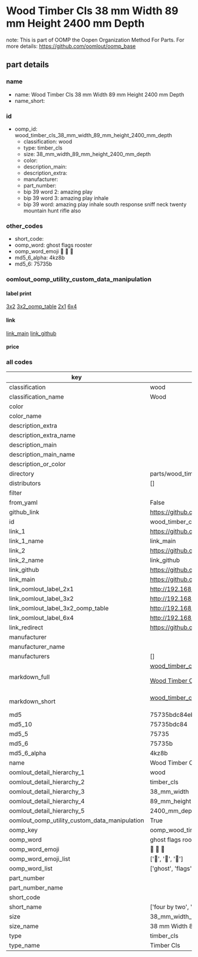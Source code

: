 # Wood Timber Cls 38 mm Width 89 mm Height 2400 mm Depth  

note: This is part of OOMP the Oopen Organization Method For Parts. For more details: https://github.com/oomlout/oomp_base

##  part details
  







### name
* name: Wood Timber Cls 38 mm Width 89 mm Height 2400 mm Depth
* name_short: 
### id
* oomp_id: wood_timber_cls_38_mm_width_89_mm_height_2400_mm_depth
  * classification: wood
  * type: timber_cls
  * size: 38_mm_width_89_mm_height_2400_mm_depth
  * color: 
  * description_main: 
  * description_extra: 
  * manufacturer: 
  * part_number: 
  * bip 39 word 2: amazing play
  * bip 39 word 3: amazing play inhale
  * bip 39 word: amazing play inhale south response sniff neck twenty mountain hunt rifle also

### other_codes
* short_code: 
* oomp_word: ghost flags rooster
* oomp_word_emoji :ghost: :flags: :rooster:
* md5_6_alpha: 4kz8b
* md5_6: 75735b






### oomlout_oomp_utility_custom_data_manipulation
#### label print
[3x2](http://192.168.1.245:1112/?label=oomp%204kz8b)
[3x2_oomp_table](http://192.168.1.108:1112/?label=oomp%204kz8b)
[2x1](http://192.168.1.242:1112/?label=oomp%204kz8b)
[6x4](http://192.168.1.55:1112/?label=oomp%204kz8b)    

#### link

[link_main](https://github.com/oomlout/oomlout_oomp_version_1_messy/tree/main/parts/wood_timber_cls_38_mm_width_89_mm_height_2400_mm_depth) [link_github](https://github.com/oomlout/oomlout_oomp_version_1_messy/tree/main/parts/wood_timber_cls_38_mm_width_89_mm_height_2400_mm_depth)                             

#### price







### all codes 
| key | value |  
| --- | --- |  
| classification | wood |  
| classification_name | Wood |  
| color |  |  
| color_name |  |  
| description_extra |  |  
| description_extra_name |  |  
| description_main |  |  
| description_main_name |  |  
| description_or_color |   |  
| directory | parts/wood_timber_cls_38_mm_width_89_mm_height_2400_mm_depth |  
| distributors | [] |  
| filter |  |  
| from_yaml | False |  
| github_link | https://github.com/oomlout/oomlout_oomp_part_src/tree/main/parts/wood_timber_cls_38_mm_width_89_mm_height_2400_mm_depth |  
| id | wood_timber_cls_38_mm_width_89_mm_height_2400_mm_depth |  
| link_1 | https://github.com/oomlout/oomlout_oomp_version_1_messy/tree/main/parts/wood_timber_cls_38_mm_width_89_mm_height_2400_mm_depth |  
| link_1_name | link_main |  
| link_2 | https://github.com/oomlout/oomlout_oomp_version_1_messy/tree/main/parts/wood_timber_cls_38_mm_width_89_mm_height_2400_mm_depth |  
| link_2_name | link_github |  
| link_github | https://github.com/oomlout/oomlout_oomp_version_1_messy/tree/main/parts/wood_timber_cls_38_mm_width_89_mm_height_2400_mm_depth |  
| link_main | https://github.com/oomlout/oomlout_oomp_version_1_messy/tree/main/parts/wood_timber_cls_38_mm_width_89_mm_height_2400_mm_depth |  
| link_oomlout_label_2x1 | http://192.168.1.242:1112/?label=oomp%204kz8b |  
| link_oomlout_label_3x2 | http://192.168.1.245:1112/?label=oomp%204kz8b |  
| link_oomlout_label_3x2_oomp_table | http://192.168.1.108:1112/?label=oomp%204kz8b |  
| link_oomlout_label_6x4 | http://192.168.1.55:1112/?label=oomp%204kz8b |  
| link_redirect | https://github.com/oomlout/oomlout_oomp_version_1_messy/tree/main/parts/wood_timber_cls_38_mm_width_89_mm_height_2400_mm_depth |  
| manufacturer |  |  
| manufacturer_name |  |  
| manufacturers | [] |  
| markdown_full | [wood_timber_cls_38_mm_width_89_mm_height_2400_mm_depth](none)<br>[](none)<br>[Wood Timber Cls 38 Mm Width 89 Mm Height 2400 Mm Depth](none)<br><br> |  
| markdown_short | [wood_timber_cls_38_mm_width_89_mm_height_2400_mm_depth](none)<br><br> |  
| md5 | 75735bdc84eb327735dbdd02e769903e |  
| md5_10 | 75735bdc84 |  
| md5_5 | 75735 |  
| md5_6 | 75735b |  
| md5_6_alpha | 4kz8b |  
| name | Wood Timber Cls 38 mm Width 89 mm Height 2400 mm Depth |  
| oomlout_detail_hierarchy_1 | wood |  
| oomlout_detail_hierarchy_2 | timber_cls |  
| oomlout_detail_hierarchy_3 | 38_mm_width |  
| oomlout_detail_hierarchy_4 | 89_mm_height |  
| oomlout_detail_hierarchy_5 | 2400_mm_depth |  
| oomlout_oomp_utility_custom_data_manipulation | True |  
| oomp_key | oomp_wood_timber_cls_38_mm_width_89_mm_height_2400_mm_depth |  
| oomp_word | ghost flags rooster |  
| oomp_word_emoji | :ghost: :flags: :rooster: |  
| oomp_word_emoji_list | [':ghost:', ':flags:', ':rooster:'] |  
| oomp_word_list | ['ghost', 'flags', 'rooster'] |  
| part_number |  |  
| part_number_name |  |  
| short_code |  |  
| short_name | ['four by two', '4x2', 'two by four', '2x4'] |  
| size | 38_mm_width_89_mm_height_2400_mm_depth |  
| size_name | 38 mm Width 89 mm Height 2400 mm Depth |  
| type | timber_cls |  
| type_name | Timber Cls |  
